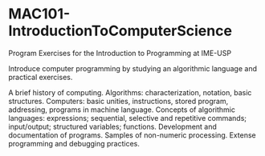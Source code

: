 # MAC101-IntroductionToComputerScience
Program Exercises for the Introduction to Programming at IME-USP

Introduce computer programming by studying an algorithmic language and practical exercises.

A brief history of computing. Algorithms: characterization, notation, basic structures. Computers: basic unities, instructions, stored program, addressing, programs in machine language. 
Concepts of algorithmic languages: expressions; sequential, selective and repetitive commands; input/output; structured variables; functions. 
Development and documentation of programs. Samples of non-numeric processing. Extense programming and debugging practices.
